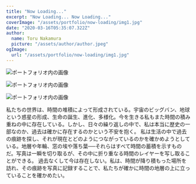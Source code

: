 ```yaml
---
title: "Now Loading..."
excerpt: "Now Loading... Now Loading..."
coverImage: "/assets/portfolio/now-loading/img1.jpg"
date: "2020-03-16T05:35:07.322Z"
author:
  name: Toru Nakamura
  picture: "/assets/author/author.jpeg"
ogImage:
  url: "/assets/portfolio/now-loading/img1.jpg"
---
```


![ポートフォリオ内の画像](/assets/portfolio/now-loading/img1.jpg)

![ポートフォリオ内の画像](/assets/portfolio/now-loading/img2.jpg)

![ポートフォリオ内の画像](/assets/portfolio/now-loading/img3.jpg)

私たちの世界は、時間の堆積によって形成されている。宇宙のビッグバン、地球という惑星の形成、生命の誕生、進化、多様化。今を生きる私もまた時間の積み重ねの中に存在している。しかし、日々の繰り返しの中で、私は本当に歴史の一部なのか、過去は確かに存在するのかという不安を抱く。
私は生活の中で過去の痕跡を探し、それが現在とどのようにつながっているのかを確かめようとしている。地層や年輪、窓の埃や落ち葉──それらはすべて時間の蓄積を示すものだ。写真は一瞬を切り取るが、その中に折り重なる時間のレイヤーを写し取ることができる。
過去なくして今は存在しない。私は、時間が降り積もった場所を訪れ、その痕跡を写真に記録することで、私たちが確かに時間の地層の上に立っていることを確かめたい。
